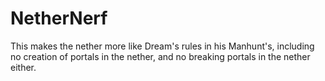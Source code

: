 # NetherNerf
This makes the nether more like Dream's rules in his Manhunt's, including no creation of portals in the nether, and no breaking portals in the nether either.
